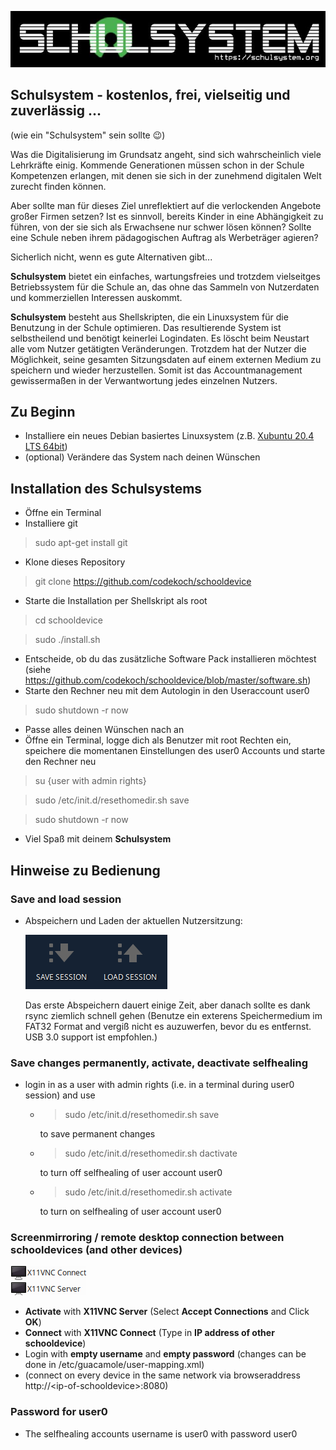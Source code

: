 ![schulsystem](https://github.com/codekoch/schulsystem/blob/main/Logo_website.jpg)
## Schulsystem - kostenlos, frei, vielseitig und zuverlässig ...
(wie ein "Schulsystem" sein sollte 😉)

Was die Digitalisierung im Grundsatz angeht, sind sich wahrscheinlich viele Lehrkräfte einig. Kommende Generationen müssen schon in der Schule Kompetenzen erlangen, mit denen sie sich in der zunehmend digitalen Welt zurecht finden können. 

Aber sollte man für dieses Ziel unreflektiert auf die verlockenden Angebote großer Firmen setzen? Ist es sinnvoll, bereits Kinder in eine Abhängigkeit zu führen, von der sie sich als Erwachsene nur schwer lösen können? Sollte eine Schule neben ihrem pädagogischen Auftrag als Werbeträger agieren? 

Sicherlich nicht, wenn es gute Alternativen gibt...

<b>Schulsystem</b> bietet ein einfaches, wartungsfreies und trotzdem vielseitges Betriebssystem für die Schule an, das ohne das Sammeln von Nutzerdaten und kommerziellen Interessen auskommt. 

<b>Schulsystem</b> besteht aus Shellskripten, die ein Linuxsystem für die Benutzung in der Schule optimieren. Das resultierende System ist selbstheilend und benötigt keinerlei Logindaten. Es löscht beim Neustart alle vom Nutzer getätigten Veränderungen. Trotzdem hat der Nutzer die Möglichkeit, seine gesamten Sitzungsdaten auf einem externen Medium zu speichern und wieder herzustellen. Somit ist das Accountmanagement gewissermaßen in der Verwantwortung jedes einzelnen Nutzers. 

## Zu Beginn
- Installiere ein neues Debian basiertes Linuxsystem  (z.B. <a href=https://xubuntu.org/>Xubuntu 20.4 LTS 64bit</a>)
- (optional) Verändere das System nach deinen Wünschen
## Installation des Schulsystems
- Öffne ein Terminal
- Installiere git
> sudo apt-get install git
- Klone dieses Repository
> git clone https://github.com/codekoch/schooldevice
- Starte die Installation per Shellskript als root 
> cd schooldevice

> sudo ./install.sh
- Entscheide, ob du das zusätzliche Software Pack installieren möchtest (siehe https://github.com/codekoch/schooldevice/blob/master/software.sh)
- Starte den Rechner neu mit dem Autologin in den Useraccount user0 
> sudo shutdown -r now
- Passe alles deinen Wünschen nach an
- Öffne ein Terminal, logge dich als Benutzer mit root Rechten ein, speichere die momentanen Einstellungen des user0 Accounts und starte den Rechner neu
> su {user with admin rights}

> sudo /etc/init.d/resethomedir.sh save

> sudo shutdown -r now
- Viel Spaß mit deinem <b>Schulsystem</b>

## Hinweise zu Bedienung
### Save and load session 
- Abspeichern und Laden der aktuellen Nutzersitzung:

  ![saveloadsession](https://github.com/codekoch/schooldevice/blob/master/saveLoadSession.png)
  
  Das erste Abspeichern dauert einige Zeit, aber danach sollte es dank rsync ziemlich schnell gehen
  (Benutze ein exterens Speichermedium im FAT32 Format and vergiß nicht es auzuwerfen, bevor du es entfernst. USB 3.0 support ist empfohlen.)

### Save changes permanently, activate, deactivate selfhealing
- login in as a user with admin rights (i.e. in a terminal during user0 session) and use 
    
    - > sudo /etc/init.d/resethomedir.sh save

        to save permanent changes 

    - > sudo /etc/init.d/resethomedir.sh dactivate

        to turn off selfhealing of user account user0

    - > sudo /etc/init.d/resethomedir.sh activate

        to turn on selfhealing of user account user0
        
### Screenmirroring / remote desktop connection between schooldevices (and other devices)
![VNC](https://github.com/codekoch/schooldevice/blob/master/VNC.png)
- <b>Activate</b> with <b>X11VNC Server</b> (Select <b>Accept Connections</b> and Click <b>OK</b>) 
- <b>Connect</b> with <b>X11VNC Connect</b> (Type in <b>IP address of other schooldevice</b>)
- Login with <b>empty username</b> and <b>empty password</b> (changes can be done in /etc/guacamole/user-mapping.xml)
- (connect on every device in the same network via browseraddress http://\<ip-of-schooldevice\>:8080)


### Password for user0
- The selfhealing accounts username is user0 with password user0 

 
